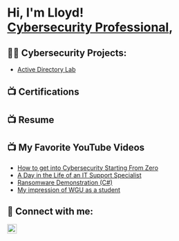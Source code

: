 <h1>Hi, I'm Lloyd! <br/><a href="https://github.com/llawrence1969"></a> <a href="https://www.linkedin.com/in/lloyd-lawrence-b4633064/">Cybersecurity Professional</a>, <a href="https://www.youtube.com/c/llawrence1969"></a></h1>

<h2>👨‍💻 Cybersecurity Projects:</h2>

  - [Active Directory Lab](https://github.com/joshmadakor1/Algorithms-Practice)

<h2>📺 Certifications</h2>


<h2>📺 Resume</h2>


<h2>📺 My Favorite YouTube Videos</h2>

- [How to get into Cybersecurity Starting From Zero](https://www.youtube.com/watch?v=a83ASGn_V_s)
- [A Day in the Life of an IT Support Specialist](https://www.youtube.com/watch?v=uHy3oM7NnoU)
- [Ransomware Demonstration (C#)](https://www.youtube.com/watch?v=OfvdQeh79s0)
- [My impression of WGU as a student](https://www.youtube.com/watch?v=E2MwRWxDBkA)

<h2> 🤳 Connect with me:</h2>

[<img align="left" alt="JoshMadakor | YouTube" width="22px" src="https://cdn.jsdelivr.net/npm/simple-icons@v3/icons/youtube.svg" />][youtube]


[YouTube]: https://www.youtube.com/llawrence1969
[LinkedIn]: https://linkedin.com/in/lloyd-lawrence-b4633064

<!--
**llawrence1969/llawrence1969** is a ✨ _special_ ✨ repository because its `README.md` (this file) appears on your GitHub profile.

Here are some ideas to get you started:

- 🔭 I’m currently working on ...
- 🌱 I’m currently learning ...
- 👯 I’m looking to collaborate on ...
- 🤔 I’m looking for help with ...
- 💬 Ask me about ...
- 📫 How to reach me: ...
- ⚡ Fun fact: ...
-->
